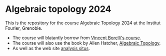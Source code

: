 # Algebraic topology 2024

This is the repository for the course [Algebraic Topology](https://analysis-situs.math.cnrs.fr/Qu-est-ce-que-la-topologie-algebrique.html) 2024 at the
Institut Fourier, Grenoble. 

- The course will blatantly  borrow from [Vincent Borelli's
course](https://math.univ-lyon1.fr/homes-www/borrelli/Espace_etudiant/).
- The course will also use the book by Allen Hatcher, [Algebraic
Topology](https://pi.math.cornell.edu/~hatcher/AT/AT.pdf).
- As well as the web site [analysis situs](https://analysis-situs.math.cnrs.fr/).

